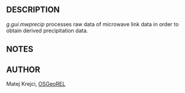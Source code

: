 ## DESCRIPTION

*g.gui.mwprecip* processes raw data of microwave link data in order to
obtain derived precipitation data.

## NOTES

## AUTHOR

Matej Krejci, [OSGeoREL](https://geo.fsv.cvut.cz/gwiki/osgeorel)

